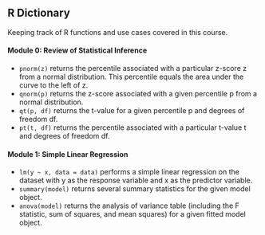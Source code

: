 ## R Dictionary

Keeping track of R functions and use cases covered in this course.

#### Module 0: Review of Statistical Inference

- `pnorm(z)` returns the percentile associated with a particular z-score z from a normal distribution. This percentile equals the area under the curve to the left of z.
- `qnorm(p)` returns the z-score associated with a given percentile p from a normal distribution.
- `qt(p, df)` returns the t-value for a given percentile p and degrees of freedom df.
- `pt(t, df)` returns the percentile associated with a particular t-value t and degrees of freedom df.

#### Module 1: Simple Linear Regression

- `lm(y ~ x, data = data)` performs a simple linear regression on the dataset with y as the response variable and x as the predictor variable.
- `summary(model)` returns several summary statistics for the given model object.
- `anova(model)` returns the analysis of variance table (including the F statistic, sum of squares, and mean squares) for a given fitted model object.